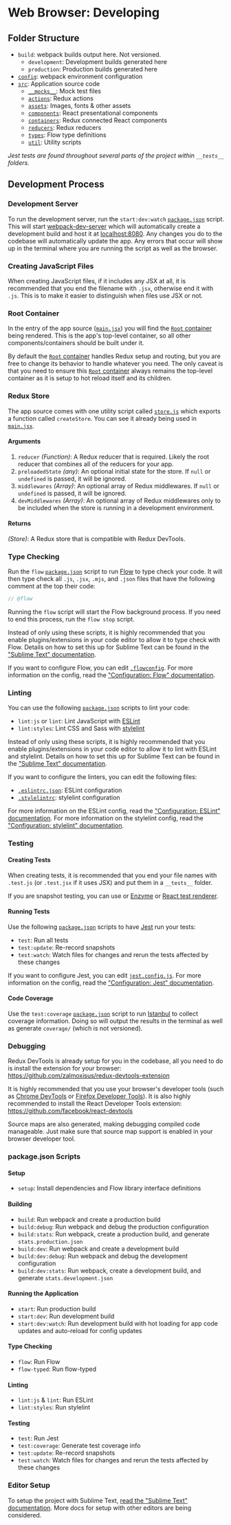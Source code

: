 # Web Browser: Developing
## Folder Structure
* `build`: webpack builds output here. Not versioned.
  * `development`: Development builds generated here
  * `production`: Production builds generated here
* [`config`](../../config): webpack environment configuration
* [`src`](../../src): Application source code
  * [`__mocks__`](../../src/__mocks__): Mock test files
  * [`actions`](../../src/actions): Redux actions
  * [`assets`](../../src/assets): Images, fonts & other assets
  * [`components`](../../src/components): React presentational components
  * [`containers`](../../src/containers): Redux connected React components
  * [`reducers`](../../src/reducers): Redux reducers
  * [`types`](../../src/types): Flow type definitions
  * [`util`](../../src/util): Utility scripts

*Jest tests are found throughout several parts of the project within `__tests__` folders.*

## Development Process
### Development Server
To run the development server, run the `start:dev:watch` [`package.json`](../../package.json) script. This will start [webpack-dev-server](https://github.com/webpack/webpack-dev-server) which will automatically create a development build and host it at [localhost:8080](http://localhost:8080). Any changes you do to the codebase will automatically update the app. Any errors that occur will show up in the terminal where you are running the script as well as the browser.

### Creating JavaScript Files
When creating JavaScript files, if it includes any JSX at all, it is recommended that you end the filename with `.jsx`, otherwise end it with `.js`. This is to make it easier to distinguish when files use JSX or not.

### Root Container
In the entry of the app source ([`main.jsx`](../../src/main.jsx)) you will find the [`Root` container](../../src/containers/Root.jsx) being rendered. This is the app's top-level container, so all other components/containers should be built under it.

By default the [`Root` container](../../src/containers/Root.jsx) handles Redux setup and routing, but you are free to change its behavior to handle whatever you need. The only caveat is that you need to ensure this [`Root` container](../../src/containers/Root.jsx) always remains the top-level container as it is setup to hot reload itself and its children.

### Redux Store
The app source comes with one utility script called [`store.js`](../../src/util/store.js) which exports a function called `createStore`. You can see it already being used in [`main.jsx`](../../src/main.jsx).

#### Arguments
1. `reducer` *(Function)*: A Redux reducer that is required. Likely the root reducer that combines all of the reducers for your app.
2. `preloadedState` *(any)*: An optional initial state for the store. If `null` or `undefined` is passed, it will be ignored.
3. `middlewares` *(Array)*: An optional array of Redux middlewares. If `null` or `undefined` is passed, it will be ignored.
4. `devMiddlewares` *(Array)*: An optional array of Redux middlewares only to be included when the store is running in a development environment.

#### Returns
*(Store)*: A Redux store that is compatible with Redux DevTools.

### Type Checking
Run the `flow` [`package.json`](../../package.json) script to run [Flow](https://flow.org) to type check your code. It will then type check all `.js`, `.jsx`, `.mjs`, and `.json` files that have the following comment at the top their code:
```javascript
// @flow
```

Running the `flow` script will start the Flow background process. If you need to end this process, run the `flow stop` script.

Instead of only using these scripts, it is highly recommended that you enable plugins/extensions in your code editor to allow it to type check with Flow. Details on how to set this up for Sublime Text can be found in the ["Sublime Text" documentation](../sublime_text.md).

If you want to configure Flow, you can edit [`.flowconfig`](../../.flowconfig). For more information on the config, read the ["Configuration: Flow" documentation](configuration.md#flow).

### Linting
You can use the following [`package.json`](../../package.json) scripts to lint your code:

* `lint:js` or `lint`: Lint JavaScript with [ESLint](https://eslint.org)
* `lint:styles`: Lint CSS and Sass with [stylelint](https://stylelint.io)

Instead of only using these scripts, it is highly recommended that you enable plugins/extensions in your code editor to allow it to lint with ESLint and stylelint. Details on how to set this up for Sublime Text can be found in the ["Sublime Text" documentation](../sublime_text.md).

If you want to configure the linters, you can edit the following files:

* [`.eslintrc.json`](../../.eslintrc.json): ESLint configuration
* [`.stylelintrc`](../../.stylelintrc): stylelint configuration

For more information on the ESLint config, read the ["Configuration: ESLint" documentation](configuration.md#eslint). For more information on the stylelint config, read the ["Configuration: stylelint" documentation](configuration.md#stylelint).

### Testing
#### Creating Tests
When creating tests, it is recommended that you end your file names with `.test.js` (or `.test.jsx` if it uses JSX) and put them in a `__tests__` folder.

If you are snapshot testing, you can use or [Enzyme](https://airbnb.io/enzyme) or [React test renderer](https://reactjs.org/docs/test-renderer.html).

#### Running Tests
Use the following [`package.json`](../../package.json) scripts to have [Jest](https://jestjs.io) run your tests:

* `test`: Run all tests
* `test:update`: Re-record snapshots
* `test:watch`: Watch files for changes and rerun the tests affected by these changes

If you want to configure Jest, you can edit [`jest.config.js`](../../jest.config.js). For more information on the config, read the ["Configuration: Jest" documentation](configuration.md#jest).

#### Code Coverage
Use the `test:coverage` [`package.json`](../../package.json) script to run [Istanbul](https://istanbul.js.org) to collect coverage information. Doing so will output the results in the terminal as well as generate `coverage/` (which is not versioned).

### Debugging
Redux DevTools is already setup for you in the codebase, all you need to do is install the extension for your browser: https://github.com/zalmoxisus/redux-devtools-extension

It is highly recommended that you use your browser's developer tools (such as [Chrome DevTools](https://developers.google.com/web/tools/chrome-devtools) or [Firefox Developer Tools](https://developer.mozilla.org/en-US/docs/Tools)). It is also highly recommended to install the React Developer Tools extension: https://github.com/facebook/react-devtools

Source maps are also generated, making debugging compiled code manageable. Just make sure that source map support is enabled in your browser developer tool.

### package.json Scripts
#### Setup
* `setup`: Install dependencies and Flow library interface definitions

#### Building
* `build`: Run webpack and create a production build
* `build:debug`: Run webpack and debug the production configuration
* `build:stats`: Run webpack, create a production build, and generate `stats.production.json`
* `build:dev`: Run webpack and create a development build
* `build:dev:debug`: Run webpack and debug the development configuration
* `build:dev:stats`: Run webpack, create a development build, and generate `stats.development.json`

#### Running the Application
* `start`: Run production build
* `start:dev`: Run development build
* `start:dev:watch`: Run development build with hot loading for app code updates and auto-reload for config updates

#### Type Checking
* `flow`: Run Flow
* `flow-typed`: Run flow-typed

#### Linting
* `lint:js` & `lint`: Run ESLint
* `lint:styles`: Run stylelint

#### Testing
* `test`: Run Jest
* `test:coverage`: Generate test coverage info
* `test:update`: Re-record snapshots
* `test:watch`: Watch files for changes and rerun the tests affected by these changes

### Editor Setup
To setup the project with Sublime Text, [read the "Sublime Text" documentation](../sublime_text.md). More docs for setup with other editors are being considered.